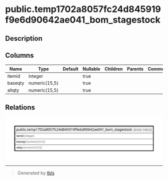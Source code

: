 # public.temp1702a8057fc24d845919f9e6d90642ae041_bom_stagestock

## Description

## Columns

| Name | Type | Default | Nullable | Children | Parents | Comment |
| ---- | ---- | ------- | -------- | -------- | ------- | ------- |
| itemid | integer |  | true |  |  |  |
| baseqty | numeric(15,5) |  | true |  |  |  |
| altqty | numeric(15,5) |  | true |  |  |  |

## Relations

![er](public.temp1702a8057fc24d845919f9e6d90642ae041_bom_stagestock.svg)

---

> Generated by [tbls](https://github.com/k1LoW/tbls)
